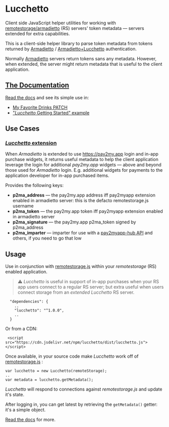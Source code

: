 # Lucchetto

Client side JavaScript helper utilities for working with [remotestorage/armadietto](https://github.com/remotestorage/armadietto) (RS) servers' token metadata &mdash; servers extended for extra capabilities.

This is a client-side helper library to parse token metadata from tokens returned by [Armadietto](https://github.com/remotestorage/armadietto) / [Armadietto+Lucchetto](https://github.com/overhide/armadietto/tree/master/lucchetto) authentication.

Normally  [Armadietto](https://github.com/remotestorage/armadietto) servers return tokens sans any metadata.  However, when extended, the server might return metadata that is useful to the client application.

## [The Documentation](https://overhide.github.io/lucchetto/docs/lucchetto.js-rendered-docs/index.html)

[Read the docs](https://overhide.github.io/lucchetto/docs/lucchetto.js-rendered-docs/index.html) and see its simple use in:

- [My Favorite Drinks PATCH](TBD)
- ["*Lucchetto* Getting Started" example](https://overhide.github.io/armadietto/lucchetto/index.html#) 

## Use Cases

### [*Lucchetto* extension](https://github.com/overhide/armadietto/tree/master/lucchetto)

When *Armadietto* is extended to use https://pay2my.app login and in-app purchase widgets, it returns useful metadata to help the client application leverage the login for additional *pay2my.app* widgets &mdash; above and beyond those used for *Armadietto* login.  E.g. additional widgets for payments to the application developer for in-app purchased items.

Provides the following keys:

- **p2ma_address** &mdash; the pay2my.app address iff pay2myapp extension enabled in armadietto server:  this is the defacto remotestorage.js username
- **p2ma_token** &mdash; the pay2my.app token iff pay2myapp extension enabled in armadietto server
- **p2ma_signature** &mdash; the pay2my.app p2ma_token signed by p2ma_address
- **p2ma_imparter** &mdash; imparter for use with a [pay2myapp-hub API](https://github.com/overhide/pay2my.app#pay2myapp-hub-) and others, if you need to go that low

## Usage

Use in conjunction with [remotestorage.js](https://github.com/remotestorage/remotestorage.js) within your *remotestorage* (RS) enabled application.

> ⚠ *Lucchetto* is useful in support of in-app purchases when your RS app users connect to a regular RS server; but extra useful when users connect storage from an *extended* *Lucchetto* RS server.



```
  "dependencies": {
    ..
    "lucchetto": "^1.0.0",
    ..
  }
```



Or from a CDN:

```
 <script src="https://cdn.jsdelivr.net/npm/lucchetto/dist/lucchetto.js"></script>
```



Once available, in your source code make *Lucchetto* work off of  [remotestorage.js](https://github.com/remotestorage/remotestorage.js) :

``` 
var lucchetto = new Lucchetto(remoteStorage);
..
var metadata = lucchetto.getMetadata();
```



*Lucchetto* will respond to connections against *remotestorage.js* and update it's state.  

After logging in, you can get latest by retrieving the `getMetadata()` getter:  it's a simple object.  



[Read the docs](https://overhide.github.io/lucchetto/docs/lucchetto.js-rendered-docs/index.html) for more.
